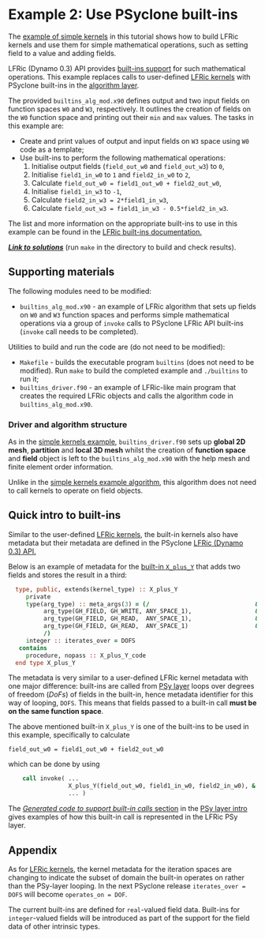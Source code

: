 # Example 2: Use PSyclone built-ins

The [example of simple kernels](../1_simple_kernels) in this tutorial
shows how to build LFRic kernels and use them for simple mathematical
operations, such as setting field to a value and adding fields.

LFRic (Dynamo 0.3) API provides
[built-ins support](
https://psyclone.readthedocs.io/en/stable/dynamo0p3.html#built-ins)
for such mathematical operations. This example replaces calls to
user-defined [LFRic kernels](../background/LFRic_kernel.md) with PSyclone
built-ins in the [algorithm layer](../background/LFRic_algorithm.md).

The provided `builtins_alg_mod.x90` defines output and two input
fields on function spaces `W0` and `W3`, respectively. It outlines
the creation of fields on the `W0` function space and printing out
their `min` and `max` values. The tasks in this example are:
* Create and print values of output and input fields on `W3` space
  using `W0` code as a template;
* Use built-ins to perform the following mathematical operations:
  1. Initialise output fields (`field_out_w0` and `field_out_w3`) to `0`,
  2. Initialise `field1_in_w0` to `1` and `field2_in_w0` to `2`,
  3. Calculate `field_out_w0 = field1_out_w0 + field2_out_w0`,
  4. Initialise `field1_in_w3` to `-1`,
  5. Calculate `field2_in_w3 = 2*field1_in_w3`,
  6. Calculate `field_out_w3 = field1_in_w3 - 0.5*field2_in_w3`.

The list and more information on the appropriate built-ins to use
in this example can be found in the [LFRic built-ins documentation.](
https://psyclone.readthedocs.io/en/stable/dynamo0p3.html#built-ins)

[***Link to solutions***](solutions) (run `make` in the directory
to build and check results).

## Supporting materials

The following modules need to be modified:

* `builtins_alg_mod.x90` - an example of LFRic algorithm that sets up
  fields on `W0` and `W3` function spaces and performs simple mathematical
  operations via a group of `invoke` calls to PSyclone LFRic API built-ins
  (`invoke` call needs to be completed).

Utilities to build and run the code are (do not need to be modified):

* `Makefile` - builds the executable program `builtins` (does not
  need to be modified). Run `make` to build the completed example and
  `./builtins` to run it;
* `builtins_driver.f90` - an example of LFRic-like main program that
  creates the required LFRic objects and calls the algorithm code in
  `builtins_alg_mod.x90`.

### Driver and algorithm structure

As in the [simple kernels example](
../1_simple_kernels/README.md#driver-and-algorithm-structure),
`builtins_driver.f90` sets up  **global 2D mesh**, **partition** and
**local 3D mesh** whilst the creation of **function space** and
**field** object is left to the `builtins_alg_mod.x90` with the
help mesh and finite element order information.

Unlike in the [simple kernels example algorithm](
../1_simple_kernels/simple_kernels_alg_mod.x90), this algorithm does
not need to call kernels to operate on field objects.

## Quick intro to built-ins

Similar to the user-defined [LFRic kernels](../background/LFRic_kernel.md),
the built-in kernels also have metadata but their metadata are defined in
the PSyclone [LFRic (Dynamo 0.3) API.](
https://psyclone.readthedocs.io/en/stable/dynamo0p3.html)

Below is an example of metadata for the [built-in `X_plus_Y`](
https://psyclone.readthedocs.io/en/stable/dynamo0p3.html#x-plus-y)
that adds two fields and stores the result in a third:

```fortran
  type, public, extends(kernel_type) :: X_plus_Y
     private
     type(arg_type) :: meta_args(3) = (/                              &
          arg_type(GH_FIELD, GH_WRITE, ANY_SPACE_1),                  &
          arg_type(GH_FIELD, GH_READ,  ANY_SPACE_1),                  &
          arg_type(GH_FIELD, GH_READ,  ANY_SPACE_1)                   &
          /)
     integer :: iterates_over = DOFS
   contains
     procedure, nopass :: X_plus_Y_code
  end type X_plus_Y
```

The metadata is very similar to a user-defined LFRic kernel metadata
with one major difference: built-ins are called from [PSy layer](
../background/LFRic_PSy.md) loops over degrees of freedom (*DoFs*) of
fields in the built-in, hence metadata identifier for this way of looping,
`DOFS`. This means that fields passed to a built-in call **must be on
the same function space**.

The above mentioned built-in `X_plus_Y` is one of the built-ins to be
used in this example, specifically to calculate

```
field_out_w0 = field1_out_w0 + field2_out_w0
```

which can be done by using

```fortran
    call invoke( ...
                 X_plus_Y(field_out_w0, field1_in_w0, field2_in_w0), &
                 ... )
```

The [*Generated code to support built-in calls* section](
../background/LFRic_PSy.md#generated-code-to-support-built-in-calls)
in the [PSy layer intro](../background/LFRic_PSy.md) gives examples
of how this built-in call is represented in the LFRic PSy layer.

## Appendix

As for [LFRic kernels](../background/LFRic_kernel.md#appendix), the
kernel metadata for the iteration spaces are changing to indicate the
subset of domain the built-in operates on rather than the PSy-layer
looping. In the next PSyclone release `iterates_over = DOFS` will
become `operates_on = DOF`.

The current built-ins are defined for `real`-valued field data.
Built-ins for `integer`-valued fields will be introduced as part
of the support for the field data of other intrinsic types.
